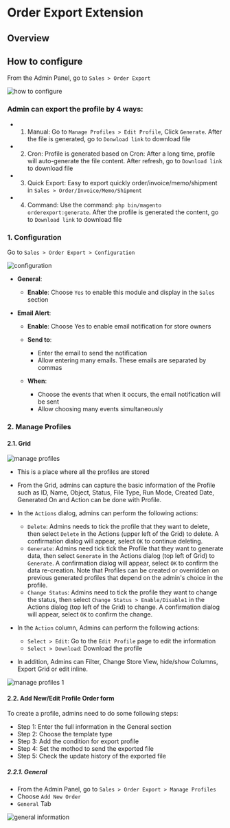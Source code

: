 # Order Export Extension
## Overview

## How to configure

From the Admin Panel, go to ``Sales > Order Export``

![how to configure](https://i.imgur.com/HPLYLTv.png)

### Admin can export the profile by 4 ways:

- 1. Manual: Go to `Manage Profiles > Edit Profile`, Click `Generate`. After the file is generated, go to `Donwload link` to download file
- 2. Cron: Profile is generated based on Cron: After a long time, profile will auto-generate the file content. After refresh, go to `Download link` to download file
- 3. Quick Export: Easy to export quickly order/invoice/memo/shipment in `Sales > Order/Invoice/Memo/Shipment`
- 4. Command: Use the command: `php bin/magento orderexport:generate`. After the profile is generated the content, go to `Download link` to download file

### 1. Configuration

Go to `Sales > Order Export > Configuration`

![configuration](https://i.imgur.com/2LmBvEJ.png)

- **General**:
  - **Enable**: Choose `Yes` to enable this module and display in the `Sales` section

- **Email Alert**:
  - **Enable**: Choose Yes to enable email notification for store owners
  - **Send to**:
    - Enter the email to send the notification
    - Allow entering many emails. These emails are separated by commas
    
  - **When**:
    - Choose the events that when it occurs, the email notification will be sent
    - Allow choosing many events simultaneously


### 2. Manage Profiles
#### 2.1. Grid

![manage profiles](https://i.imgur.com/ibNd7x0.png)

- This is a place where all the profiles are stored
- From the Grid, admins can capture the basic information of the Profile such as ID, Name, Object, Status, File Type, Run Mode, Created Date, Generated On and Action can be done with Profile.
- In the `Actions` dialog, admins can perform the following actions:
  - `Delete`: Admins needs to tick the profile that they want to delete, then select `Delete` in the Actions (upper left of the Grid) to delete. A confirmation dialog will appear, select `OK` to continue deleting.
  - `Generate`: Admins need tick tick the Profile that they want to generate data, then select `Generate` in the Actions dialog (top left of Grid) to `Generate`. A confirmation dialog will appear, select `OK` to confirm the data re-creation. Note that Profiles can be created or overridden on previous generated profiles that depend on the admin's choice in the profile.
  - `Change Status`: Admins need to tick the profile they want to change the status, then select `Change Status > Enable/Disable1` in the Actions dialog (top left of the Grid) to change. A confirmation dialog will appear, select `OK` to confirm the change.
  
- In the `Action` column, Admins can perform the following actions:
  - `Select > Edit`: Go to the `Edit Profile` page to edit the information
  - `Select > Download`: Download the profile

- In addition, Admins can Filter, Change Store View, hide/show Columns, Export Grid or edit inline.

![manage profiles 1](https://i.imgur.com/Zx4tlpj.png)

#### 2.2. Add New/Edit Profile Order form

To create a profile, admins need to do some following steps:
- Step 1: Enter the full information in the General section
- Step 2: Choose the template type
- Step 3: Add the condition for export profile
- Step 4: Set the mothod to send the exported file
- Step 5: Check the update history of the exported file

##### 2.2.1. General
- From the Admin Panel, go to ``Sales > Order Export > Manage Profiles``
- Choose `Add New Order`
- `General` Tab

![general information](https://i.imgur.com/3ehAb9s.png)



























